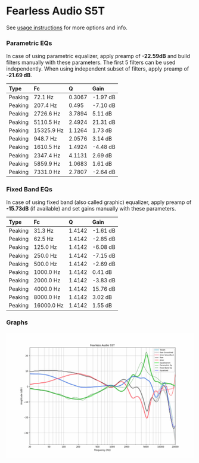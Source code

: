 # Fearless Audio S5T
See [usage instructions](https://github.com/jaakkopasanen/AutoEq#usage) for more options and info.

### Parametric EQs
In case of using parametric equalizer, apply preamp of **-22.59dB** and build filters manually
with these parameters. The first 5 filters can be used independently.
When using independent subset of filters, apply preamp of **-21.69 dB**.

| Type    | Fc         |      Q | Gain     |
|:--------|:-----------|:-------|:---------|
| Peaking | 72.1 Hz    | 0.3067 | -1.97 dB |
| Peaking | 207.4 Hz   | 0.495  | -7.10 dB |
| Peaking | 2726.6 Hz  | 3.7894 | 5.11 dB  |
| Peaking | 5110.5 Hz  | 2.4924 | 21.31 dB |
| Peaking | 15325.9 Hz | 1.1264 | 1.73 dB  |
| Peaking | 948.7 Hz   | 2.0576 | 3.14 dB  |
| Peaking | 1610.5 Hz  | 1.4924 | -4.48 dB |
| Peaking | 2347.4 Hz  | 4.1131 | 2.69 dB  |
| Peaking | 5859.9 Hz  | 1.0683 | 1.61 dB  |
| Peaking | 7331.0 Hz  | 2.7807 | -2.64 dB |

### Fixed Band EQs
In case of using fixed band (also called graphic) equalizer, apply preamp of **-15.73dB**
(if available) and set gains manually with these parameters.

| Type    | Fc         |      Q | Gain     |
|:--------|:-----------|:-------|:---------|
| Peaking | 31.3 Hz    | 1.4142 | -1.61 dB |
| Peaking | 62.5 Hz    | 1.4142 | -2.85 dB |
| Peaking | 125.0 Hz   | 1.4142 | -6.08 dB |
| Peaking | 250.0 Hz   | 1.4142 | -7.15 dB |
| Peaking | 500.0 Hz   | 1.4142 | -2.69 dB |
| Peaking | 1000.0 Hz  | 1.4142 | 0.41 dB  |
| Peaking | 2000.0 Hz  | 1.4142 | -3.83 dB |
| Peaking | 4000.0 Hz  | 1.4142 | 15.76 dB |
| Peaking | 8000.0 Hz  | 1.4142 | 3.02 dB  |
| Peaking | 16000.0 Hz | 1.4142 | 1.55 dB  |

### Graphs
![](./Fearless%20Audio%20S5T.png)